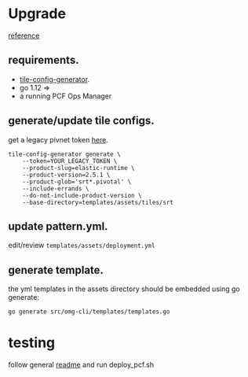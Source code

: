 # Upgrade
[reference](https://github.com/starkandwayne/om-tiler/blob/master/examples/README.md)

## requirements.
- [tile-config-generator](https://github.com/pivotalservices/tile-config-generator/releases).
- go 1.12 =>
- a running PCF Ops Manager

## generate/update tile configs.
get a legacy pivnet token [here](https://network.pivotal.io/users/dashboard/edit-profile).

```
tile-config-generator generate \
    --token=YOUR_LEGACY_TOKEN \
    --product-slug=elastic-runtime \
    --product-version=2.5.1 \
    --product-glob='srt*.pivotal' \
    --include-errands \
    --do-not-include-product-version \
    --base-directory=templates/assets/tiles/srt
```

## update pattern.yml.
edit/review `templates/assets/deployment.yml`

## generate template.
the yml templates in the assets directory should be embedded using go generate:

```
go generate src/omg-cli/templates/templates.go
```

# testing
follow general [readme](../../READM.md)
and run deploy_pcf.sh
